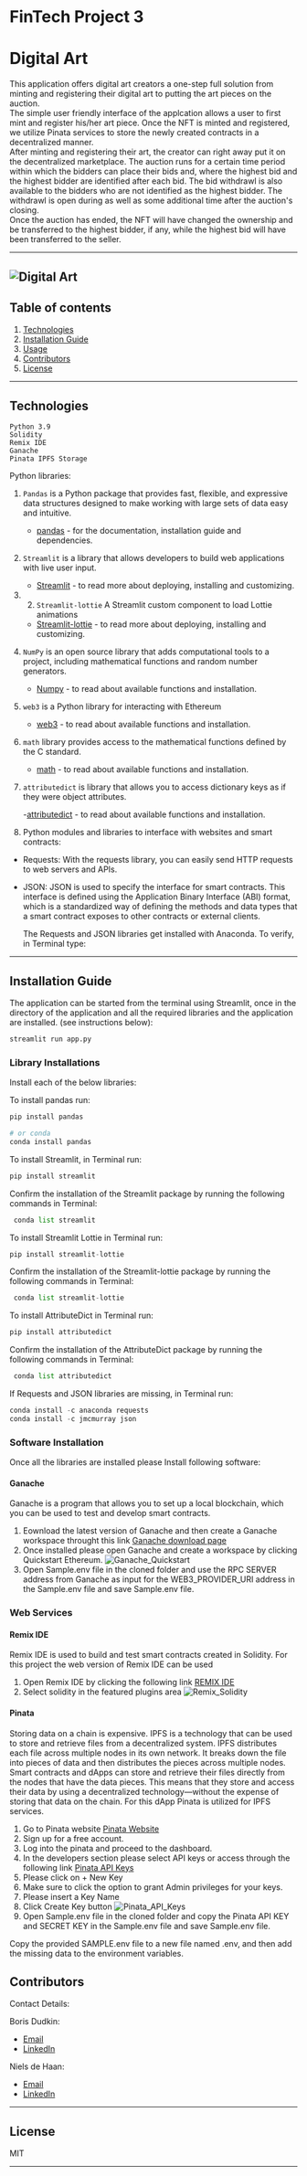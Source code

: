 # FinTech Project 3 
# Digital Art

This application offers digital art creators a one-step full solution from minting and registering their digital art to putting the art pieces on the auction.</br>
The simple user friendly interface of the applcation allows a user to first mint and register his/her art piece. Once the NFT is minted and registered, we utilize Pinata services to store the newly created contracts in a decentralized manner. </br>
After minting and registering their art, the creator can right away put it on the decentralized marketplace. The auction runs for a certain time period within which the bidders can place their bids and, where the highest bid and the highest bidder are identified after each bid. The bid withdrawl is also available to the bidders who are not identified as the highest bidder. The withdrawl is open during as well as some additional time after the auction's closing.</br>
Once the auction has ended, the NFT will have changed the ownership and be transferred to the highest bidder, if any, while the highest bid will have been transferred to the seller.

---
![Digital Art](Images/robo.jpg)
---

## Table of contents

1. [Technologies](#technologies)
2. [Installation Guide](#installation-guide)
3. [Usage](#usage)
4. [Contributors](#contributors)
5. [License](#license)

---

## Technologies
```
Python 3.9
Solidity
Remix IDE
Ganache
Pinata IPFS Storage
```

Python libraries:

1. `Pandas` is a Python package that provides fast, flexible, and expressive data structures designed to make working with large sets of data easy and intuitive.

   - [pandas](https://github.com/pandas-dev/pandas) - for the documentation, installation guide and dependencies.

2. `Streamlit` is a library that allows developers to build web applications with live user input.

   - [Streamlit](https://streamlit.io/) - to read more about deploying, installing and customizing.<br/>

3. 2. `Streamlit-lottie` A Streamlit custom component to load Lottie animations

   - [Streamlit-lottie](https://pypi.org/project/streamlit-lottie/) - to read more about deploying, installing and customizing.<br/>

3. `NumPy` is an open source library that adds computational tools to a project, including mathematical functions and random number generators.

   - [Numpy](https://numpy.org/) - to read about available functions and installation.<br/>

4. `web3` is a Python library for interacting with Ethereum

    - [web3](https://pypi.org/project/web3/) - to read about available functions and installation.<br/>
    
5. `math` library provides access to the mathematical functions defined by the C standard.

    - [math](https://docs.python.org/3/library/math.html) - to read about available functions and installation.<br/>

6. `attributedict` is library that allows you to access dictionary keys as if they were object attributes. 

    -[attributedict](https://pypi.org/project/attributedict/) - to read about available functions and installation.<br/>


6. Python modules and libraries to interface with websites and smart contracts:

- Requests: With the requests library, you can easily send HTTP requests to web servers and APIs. 

- JSON: JSON is used to specify the interface for smart contracts. This interface is defined using the Application Binary Interface (ABI) format, which is a standardized way of defining the methods and data types that a smart contract exposes to other contracts or external clients.

  The Requests and JSON libraries get installed with Anaconda. To verify, in Terminal type:

---

## Installation Guide

The application can be started from the terminal using Streamlit, once in the directory of the application and all the required libraries and the application are installed.  (see instructions below):<br/>

```python
streamlit run app.py
```


### Library Installations

Install each of the below libraries:<br/>

To install pandas run:

```python
pip install pandas
```

```python
# or conda
conda install pandas
```
To install Streamlit, in Terminal run:

```python
pip install streamlit
```

Confirm the installation of the Streamlit package by running the following commands in Terminal:

```python
 conda list streamlit
```

To install Streamlit Lottie in Terminal run:

```python
pip install streamlit-lottie
```

Confirm the installation of the Streamlit-lottie package by running the following commands in Terminal:

```python
 conda list streamlit-lottie
```
To install AttributeDict in Terminal run:

```python
pip install attributedict
```
Confirm the installation of the AttributeDict package by running the following commands in Terminal:

```python
 conda list attributedict
```


If Requests and JSON libraries are missing, in Terminal run:

```python
conda install -c anaconda requests
conda install -c jmcmurray json
```

### Software Installation
Once all the libraries are installed please Install following software:

#### Ganache
Ganache is a program that allows you to set up a local blockchain, which you can be used to test and develop smart contracts.
1. Eownload the latest version of Ganache and then create a Ganache workspace throught this link [Ganache download page](https://trufflesuite.com/ganache/)
2. Once installed please open Ganache and create a workspace by clicking Quickstart Ethereum. 
![Ganache_Quickstart](Images/Ganache_quickstart.jpg)
3. Open Sample.env file in the cloned folder and use the RPC SERVER address from Ganache as input for the WEB3_PROVIDER_URI address in the Sample.env file and save Sample.env file. 

### Web Services

#### Remix IDE
Remix IDE is used to build and test smart contracts created in Solidity. For this project the web version of Remix IDE can be used
1. Open Remix IDE by clicking the following link [REMIX IDE](https://remix.ethereum.org/)
2. Select solidity in the featured plugins area
![Remix_Solidity](Images/Remix_solidity.jpg)

#### Pinata
Storing data on a chain is expensive. IPFS is a technology that can be used to store and retrieve files from a decentralized system. IPFS distributes each file across multiple nodes in its own network. It breaks down the file into pieces of data and then distributes the pieces across multiple nodes. Smart contracts and dApps can store and retrieve their files directly from the nodes that have the data pieces. This means that they store and access their data by using a decentralized technology—without the expense of storing that data on the chain.
For this dApp Pinata is utilized for IPFS services. 

1. Go to Pinata website [Pinata Website](https://www.pinata.cloud/)
2. Sign up for a free account.
3. Log into the pinata and proceed to the dashboard. 
4. In the developers section please select API keys or access through the following link [Pinata API Keys](https://app.pinata.cloud/developers/api-keys)
5. Please click on + New Key
6. Make sure to click the option to grant Admin privileges for your keys.
7. Please insert a Key Name
8. Click Create Key button
![Pinata_API_Keys](Images/Pinata_API.jpg)
9. Open Sample.env file in the cloned folder and copy the Pinata API KEY and SECRET KEY in the Sample.env file and save Sample.env file. 





Copy the provided SAMPLE.env file to a new file named .env, and then add the missing data to the environment variables.

## Contributors

Contact Details:

Boris Dudkin:
- [Email](boris.dudkin@gmail.com)
- [LinkedIn](www.linkedin.com/in/Boris-Dudkin)

Niels de Haan:
- [Email](nlsdhn@gmail.com)
- [LinkedIn](www.linkedin.com/in/nielsdehaan)
---

## License

MIT

---